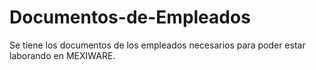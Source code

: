 # Documentos-de-Empleados
Se tiene los documentos de los empleados necesarios para poder estar laborando en MEXIWARE.
